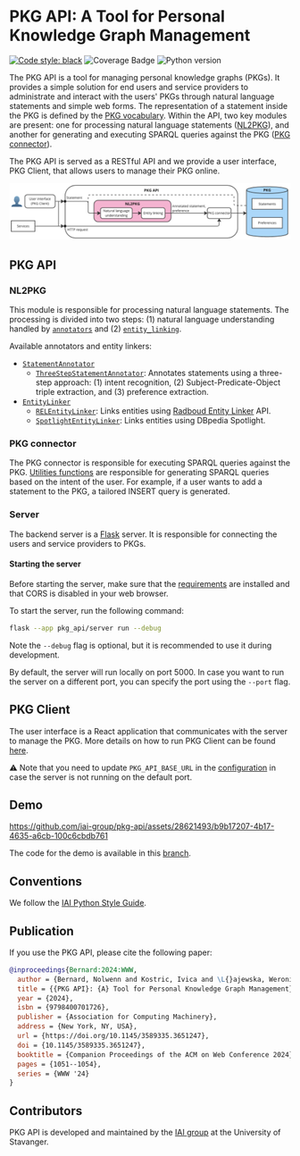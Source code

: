 # PKG API: A Tool for Personal Knowledge Graph Management

[![Code style: black](https://img.shields.io/badge/code%20style-black-000000.svg)](https://github.com/psf/black)
![Coverage Badge](https://img.shields.io/endpoint?url=https://gist.githubusercontent.com/NoB0/8446f35dc373966dc971fb9237483cce/raw/coverage.pkg-api.main.json)
![Python version](https://img.shields.io/badge/python-3.9-blue)

The PKG API is a tool for managing personal knowledge graphs (PKGs). It provides a simple solution for end users and service providers to administrate and interact with the users' PKGs through natural language statements and simple web forms.
The representation of a statement inside the PKG is defined by the [PKG vocabulary](http://w3id.org/pkg/).
Within the API, two key modules are present: one for processing natural language statements ([NL2PKG](#nl2pkg)), and another for generating and executing SPARQL queries against the PKG ([PKG connector](#pkg-connector)).

The PKG API is served as a RESTful API and we provide a user interface, PKG Client, that allows users to manage their PKG online.

![Overview](docs/source/_static/PKG_API_overview.png)

## PKG API

### NL2PKG

This module is responsible for processing natural language statements. The processing is divided into two steps: (1) natural language understanding handled by [`annotators`](pkg_api/nl_to_pkg/annotators) and (2) [`entity_linking`](pkg_api/nl_to_pkg/entity_linking).

Available annotators and entity linkers:

  * [`StatementAnnotator`](pkg_api/nl_to_pkg/annotators/annotator.py)
    - [`ThreeStepStatementAnnotator`](pkg_api/nl_to_pkg/annotators/three_step_annotator.py): Annotates statements using a three-step approach: (1) intent recognition, (2) Subject-Predicate-Object triple extraction, and (3) preference extraction.
  * [`EntityLinker`](pkg_api/nl_to_pkg/entity_linking/entity_linker.py)
    - [`RELEntityLinker`](pkg_api/nl_to_pkg/entity_linking/rel_entity_linking.py): Links entities using [Radboud Entity Linker](https://rel.readthedocs.io/en/latest/) API.
    - [`SpotlightEntityLinker`](pkg_api/nl_to_pkg/entity_linking/spotlight_entity_linker.py): Links entities using DBpedia Spotlight.

### PKG connector

The PKG connector is responsible for executing SPARQL queries against the PKG.
[Utilities functions](pkg_api/utils.py) are responsible for generating SPARQL queries based on the intent of the user. For example, if a user wants to add a statement to the PKG, a tailored INSERT query is generated.

### Server

The backend server is a [Flask](https://flask.palletsprojects.com/en/3.0.x/) server. It is responsible for connecting the users and service providers to PKGs.

#### Starting the server

Before starting the server, make sure that the [requirements](requirements.txt) are installed and that CORS is disabled in your web browser.

To start the server, run the following command:

```bash
flask --app pkg_api/server run --debug
```

Note the `--debug` flag is optional, but it is recommended to use it during development.

By default, the server will run locally on port 5000. In case you want to run the server on a different port, you can specify the port using the `--port` flag.

## PKG Client

The user interface is a React application that communicates with the server to manage the PKG. More details on how to run PKG Client can be found [here](pkg_client/README.md).

:warning: Note that you need to update `PKG_API_BASE_URL` in the [configuration](pkg_client/public/config.json) in case the server is not running on the default port.

## Demo

<https://github.com/iai-group/pkg-api/assets/28621493/b9b17207-4b17-4635-a6cb-100c6cbdb761>

The code for the demo is available in this [branch](https://github.com/iai-group/pkg-api/tree/demo).

## Conventions

We follow the [IAI Python Style Guide](https://github.com/iai-group/styleguide/tree/main/python).

## Publication

If you use the PKG API, please cite the following paper:

```bibtex
@inproceedings{Bernard:2024:WWW,
  author = {Bernard, Nolwenn and Kostric, Ivica and \L{}ajewska, Weronika and Balog, Krisztian and Galus\v{c}\'{a}kov\'{a}, Petra and Setty, Vinay and Skj\ae{}veland, Martin G.},
  title = {{PKG API}: {A} Tool for Personal Knowledge Graph Management},
  year = {2024},
  isbn = {9798400701726},
  publisher = {Association for Computing Machinery},
  address = {New York, NY, USA},
  url = {https://doi.org/10.1145/3589335.3651247},
  doi = {10.1145/3589335.3651247},
  booktitle = {Companion Proceedings of the ACM on Web Conference 2024},
  pages = {1051--1054},
  series = {WWW '24}
}
```

## Contributors

PKG API is developed and maintained by the [IAI group](https://iai.group/) at the University of Stavanger.
